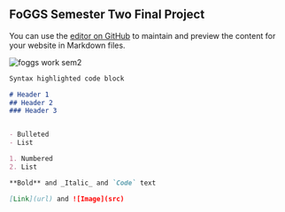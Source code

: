 ## FoGGS Semester Two Final Project

You can use the [editor on GitHub](https://github.com/CharleyIzzardStaffs/FoGGS-OpenGL/edit/gh-pages/index.md) to maintain and preview the content for your website in Markdown files.

![foggs work sem2](https://user-images.githubusercontent.com/71608911/115711534-869a0100-a36b-11eb-8d90-ad3d6aac4b85.png)
```markdown
Syntax highlighted code block

# Header 1
## Header 2
### Header 3


- Bulleted
- List

1. Numbered
2. List

**Bold** and _Italic_ and `Code` text

[Link](url) and ![Image](src)
```

